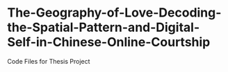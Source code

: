 # The-Geography-of-Love-Decoding-the-Spatial-Pattern-and-Digital-Self-in-Chinese-Online-Courtship
Code Files for Thesis Project
